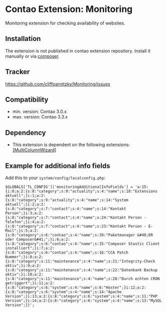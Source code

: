 Contao Extension: Monitoring
============================

Monitoring extension for checking availability of websites.


Installation
------------

The extension is not published in contao extension repository.
Install it manually or via [composer](https://packagist.org/packages/cliffparnitzky/monitoring).


Tracker
-------

https://github.com/cliffparnitzky/Monitoring/issues


Compatibility
-------------

- min. version: Contao 3.0.x
- max. version: Contao 3.3.x


Dependency
----------

- This extension is dependent on the following extensions: [[MultiColumnWizard]](https://contao.org/en/extension-list/view/MultiColumnWizard.html)


Example for additional info fields
----------------------------------

Add this to your `system/config/localconfig.php`:

    $GLOBALS['TL_CONFIG']['monitoringAdditionalInfoFields'] = 'a:15:{i:0;a:2:{s:8:"category";s:9:"actuality";s:4:"name";s:18:"Extensions aktuell";}i:1;a:2:{s:8:"category";s:9:"actuality";s:4:"name";s:14:"System aktuell";}i:2;a:2:{s:8:"category";s:7:"contact";s:4:"name";s:14:"Kontakt Person";}i:3;a:2:{s:8:"category";s:7:"contact";s:4:"name";s:24:"Kontakt Person - Telefon";}i:4;a:2:{s:8:"category";s:7:"contact";s:4:"name";s:23:"Kontakt Person - E-Mail";}i:5;a:2:{s:8:"category";s:6:"contao";s:4:"name";s:39:"Paketmanager &#40;ER oder Composer&#41;";}i:6;a:2:{s:8:"category";s:6:"contao";s:4:"name";s:35:"Composer Stastic Client installiert";}i:7;a:2:{s:8:"category";s:6:"contao";s:4:"name";s:16:"CCA Patch Nummer";}i:8;a:2:{s:8:"category";s:11:"maintenance";s:4:"name";s:21:"Integrity-Check aktiv";}i:9;a:2:{s:8:"category";s:11:"maintenance";s:4:"name";s:22:"Datenbank Backup aktiv";}i:10;a:2:{s:8:"category";s:11:"maintenance";s:4:"name";s:28:"Durch echten CRON getriggert";}i:11;a:2:{s:8:"category";s:6:"system";s:4:"name";s:6:"Hoster";}i:12;a:2:{s:8:"category";s:6:"system";s:4:"name";s:14:"Apache Version";}i:13;a:2:{s:8:"category";s:6:"system";s:4:"name";s:11:"PHP Version";}i:14;a:2:{s:8:"category";s:6:"system";s:4:"name";s:13:"MySQL Version";}}';